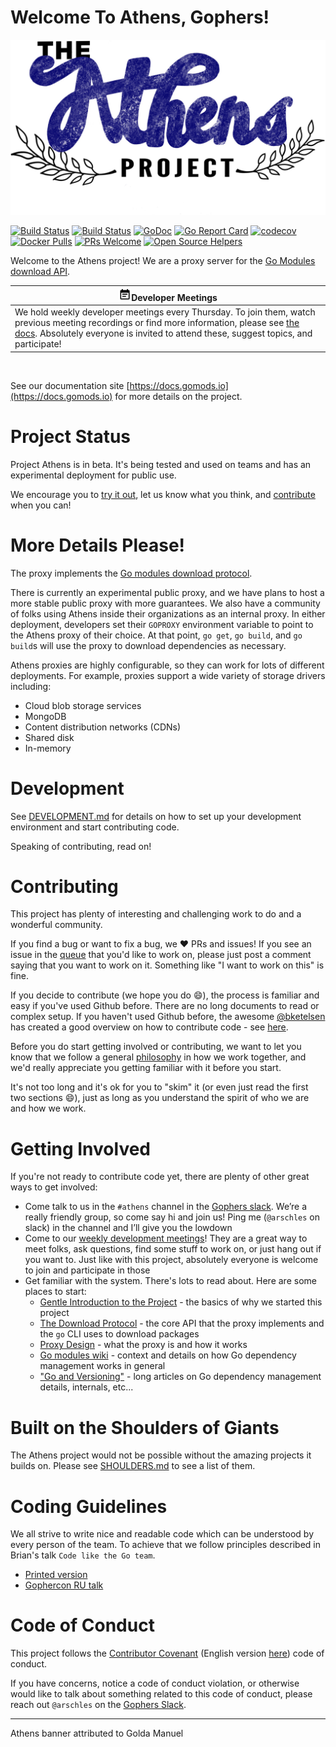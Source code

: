 # Welcome To Athens, Gophers!

![Athens Banner](./docs/static/banner.png)

[![Build Status](https://travis-ci.org/gomods/athens.svg?branch=master)](https://travis-ci.org/gomods/athens)
[![Build Status](https://dev.azure.com/gomods/athens/_apis/build/status/gomods.athens?branchName=master)](https://dev.azure.com/gomods/athens/_build/latest?definitionId=1&branchName=master)
[![GoDoc](https://godoc.org/github.com/gomods/athens?status.svg)](https://godoc.org/github.com/gomods/athens)
[![Go Report Card](https://goreportcard.com/badge/github.com/gomods/athens)](https://goreportcard.com/report/github.com/gomods/athens)
[![codecov](https://codecov.io/gh/gomods/athens/branch/master/graph/badge.svg)](https://codecov.io/gh/gomods/athens)
[![Docker Pulls](https://img.shields.io/docker/pulls/gomods/athens.svg?maxAge=604800)](https://hub.docker.com/r/gomods/athens/)
[![PRs Welcome](https://img.shields.io/badge/PRs-welcome-brightgreen.svg)](http://makeapullrequest.com)
[![Open Source Helpers](https://www.codetriage.com/gomods/athens/badges/users.svg)](https://www.codetriage.com/gomods/athens)

Welcome to the Athens project! We are a proxy server for the [Go Modules download API](https://docs.gomods.io/intro/protocol/).

|<img src="docs/static/meeting-icon.svg" alt="Developer Meetings" width="20" height="20" />Developer Meetings|
|------------------|
|We hold weekly developer meetings every Thursday. To join them, watch previous meeting recordings or find more information, please see [the docs](https://docs.gomods.io/contributing/community/developer-meetings/). Absolutely everyone is invited to attend these, suggest topics, and participate!|
</br>

See our documentation site [https://docs.gomods.io](https://docs.gomods.io) for more details on the project.

# Project Status

Project Athens is in beta. It's being tested and used on teams and has an experimental deployment for public use.

We encourage you to [try it out](https://docs.gomods.io/install/), let us know what you think, and [contribute](#contributing) when you can!

# More Details Please!

The proxy implements the [Go modules download protocol](https://docs.gomods.io/intro/protocol/).

There is currently an experimental public proxy, and we have plans to host a more stable public proxy with more guarantees. We also have a community of folks using Athens inside their organizations as an internal proxy. In either deployment, developers set their `GOPROXY` environment variable to point to the Athens proxy of their choice. At that point, `go get`, `go build`, and `go build`s will use the proxy to download dependencies as necessary.

Athens proxies are highly configurable, so they can work for lots of different deployments. For example, proxies support a wide variety of storage drivers including:

- Cloud blob storage services
- MongoDB
- Content distribution networks (CDNs)
- Shared disk
- In-memory

# Development

See [DEVELOPMENT.md](./DEVELOPMENT.md) for details on how to set up your development environment and start contributing code.

Speaking of contributing, read on!

# Contributing

This project has plenty of interesting and challenging work to do and a wonderful community.

If you find a bug or want to fix a bug, we :heart: PRs and issues! If you see an issue
in the [queue](https://github.com/gomods/athens/issues) that you'd like to work on, please just post a comment saying that you want to work on it. Something like "I want to work on this" is fine.

If you decide to contribute (we hope you do :smile:), the process is familiar and easy if you've used Github before. There are no long documents to read or complex setup. If you haven't used Github before, the awesome [@bketelsen](https://github.com/bketelsen) has created a good overview on how to contribute code - see [here](https://www.youtube.com/watch?v=bgSDcTyysRc).

Before you do start getting involved or contributing, we want to let you know that we follow a general [philosophy](./PHILOSOPHY.md) in how we work together, and we'd really appreciate you getting familiar with it before you start.

It's not too long and it's ok for you to "skim" it (or even just read the first two sections :smile:), just as long as you understand the spirit of who we are and how we work.

# Getting Involved

If you're not ready to contribute code yet, there are plenty of other great ways to get involved:

- Come talk to us in the `#athens` channel in the [Gophers slack](http://gophers.slack.com/). We’re a really friendly group, so come say hi and join us! Ping me (`@arschles` on slack) in the channel and I’ll give you the lowdown
- Come to our [weekly development meetings](https://docs.google.com/document/d/1xpvgmR1Fq4iy1j975Tb4H_XjeXUQUOAvn0FximUzvIk/edit#)! They are a great way to meet folks, ask questions, find some stuff to work on, or just hang out if you want to. Just like with this project, absolutely everyone is welcome to join and participate in those
- Get familiar with the system. There's lots to read about. Here are some places to start:
    - [Gentle Introduction to the Project](https://medium.com/@arschles/project-athens-c80606497ce1) - the basics of why we started this project
    - [The Download Protocol](https://medium.com/@arschles/project-athens-the-download-protocol-2b346926a818) - the core API that the proxy implements and the `go` CLI uses to download packages
    - [Proxy Design](https://docs.gomods.io/design/proxy/) - what the proxy is and how it works
    - [Go modules wiki](https://github.com/golang/go/wiki/Modules) - context and details on how Go dependency management works in general
    - ["Go and Versioning"](https://research.swtch.com/vgo) - long articles on Go dependency management details, internals, etc...

# Built on the Shoulders of Giants

The Athens project would not be possible without the amazing projects it builds on. Please see
[SHOULDERS.md](./SHOULDERS.md) to see a list of them.

# Coding Guidelines

We all strive to write nice and readable code which can be understood by every person of the team. To achieve that we follow principles described in Brian's talk `Code like the Go team`.

- [Printed version](https://learn-golang.com/en/goteam/)
- [Gophercon RU talk](https://www.youtube.com/watch?v=MzTcsI6tn-0)

# Code of Conduct

This project follows the [Contributor Covenant](https://www.contributor-covenant.org/) (English version [here](./CODE_OF_CONDUCT.md)) code of conduct.

If you have concerns, notice a code of conduct violation, or otherwise would like to talk about something
related to this code of conduct, please reach out `@arschles` on the [Gophers Slack](https://gophers.slack.com/).

---
Athens banner attributed to Golda Manuel
